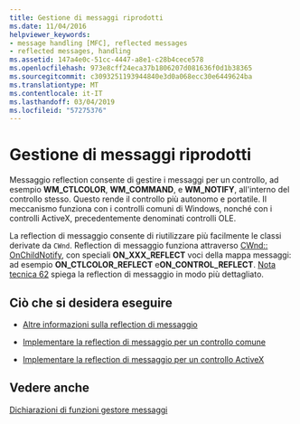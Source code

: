 ```yaml
---
title: Gestione di messaggi riprodotti
ms.date: 11/04/2016
helpviewer_keywords:
- message handling [MFC], reflected messages
- reflected messages, handling
ms.assetid: 147a4e0c-51cc-4447-a8e1-c28b4cece578
ms.openlocfilehash: 973e8cff24eca37b1806207d081636f0d1b38365
ms.sourcegitcommit: c3093251193944840e3d0a068ecc30e6449624ba
ms.translationtype: MT
ms.contentlocale: it-IT
ms.lasthandoff: 03/04/2019
ms.locfileid: "57275376"
---
```

# <a name="handling-reflected-messages"></a>Gestione di messaggi riprodotti

Messaggio reflection consente di gestire i messaggi per un controllo, ad esempio **WM_CTLCOLOR**, **WM_COMMAND**, e **WM_NOTIFY**, all'interno del controllo stesso. Questo rende il controllo più autonomo e portatile. Il meccanismo funziona con i controlli comuni di Windows, nonché con i controlli ActiveX, precedentemente denominati controlli OLE.

La reflection di messaggio consente di riutilizzare più facilmente le classi derivate da `CWnd`. Reflection di messaggio funziona attraverso [CWnd:: OnChildNotify](../mfc/reference/cwnd-class.md#onchildnotify), con speciali **ON_XXX_REFLECT** voci della mappa messaggi: ad esempio **ON_CTLCOLOR_REFLECT** e**ON_CONTROL_REFLECT**. [Nota tecnica 62](../mfc/tn062-message-reflection-for-windows-controls.md) spiega la reflection di messaggio in modo più dettagliato.

## <a name="what-do-you-want-to-do"></a>Ciò che si desidera eseguire

- [Altre informazioni sulla reflection di messaggio](../mfc/tn062-message-reflection-for-windows-controls.md)

- [Implementare la reflection di messaggio per un controllo comune](../mfc/tn062-message-reflection-for-windows-controls.md)

- [Implementare la reflection di messaggio per un controllo ActiveX](../mfc/mfc-activex-controls-subclassing-a-windows-control.md)

## <a name="see-also"></a>Vedere anche

[Dichiarazioni di funzioni gestore messaggi](../mfc/declaring-message-handler-functions.md)
